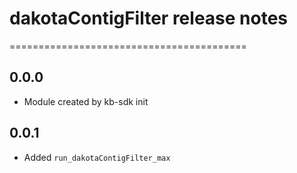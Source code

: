 # dakotaContigFilter release notes
=========================================

0.0.0
-----
* Module created by kb-sdk init

0.0.1
-----
* Added `run_dakotaContigFilter_max`
